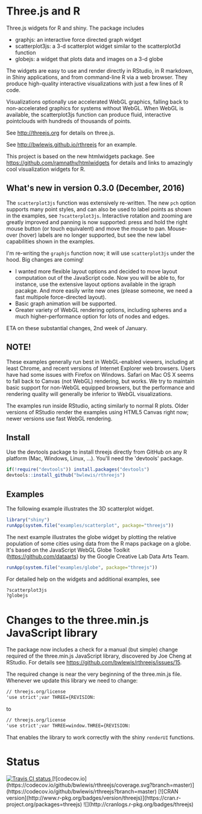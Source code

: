 # Three.js and R

Three.js widgets for R and shiny. The package includes

* graphjs: an interactive force directed graph widget
* scatterplot3js:  a 3-d scatterplot widget similar to the scatterplot3d function
* globejs:  a widget that plots data and images on a 3-d globe

The widgets are easy to use and render directly in RStudio, in R markdown, in
Shiny applications, and from command-line R via a web browser.  They produce
high-quality interactive visualizations with just a few lines of R code.

Visualizations optionally use accelerated WebGL graphics, falling back to
non-accelerated graphics for systems without WebGL. When WebGL is available,
the scatterplot3js function can produce fluid, interactive pointclouds with
hundreds of thousands of points.

See http://threejs.org for details on three.js.

See http://bwlewis.github.io/rthreejs  for an example.

This project is based on the new htmlwidgets package. See
https://github.com/ramnathv/htmlwidgets for details and links to amazingly cool
visualization widgets for R.

## What's new in version 0.3.0 (December, 2016)

The `scatterplot3js` function was extensively re-written. The new `pch` option
supports many point styles, and can also be used to label points as shown in
the examples, see `?scatterplot3js`. Interactive rotation and zooming are
greatly improved and panning is now supported: press and hold the right mouse
button (or touch equivalent) and move the mouse to pan.  Mouse-over (hover)
labels are no longer supported, but see the new label capabilities shown in the
examples.

I'm re-writing the `graphjs` function now; it will use `scatterplot3js` under
the hood. Big changes are coming!

- I wanted more flexible layout options and
  decided to move layout computation out of the JavaScript code. Now you will be
  able to, for instance, use the extensive layout options available in the igraph
  pacakge. And more easily write new ones (please someone, we need a fast
  multipole force-directed layout).
- Basic graph animation will be supported.
- Greater variety of WebGL rendering options, including spheres and a much
  higher-performance option for lots of nodes and edges.

ETA on these substantial changes, 2nd week of January.


## NOTE!

These examples generally run best in WebGL-enabled viewers, including at least
Chrome, and recent versions of Internet Explorer web browsers. Users have had
some issues with Firefox on Windows. Safari on Mac OS X seems to fall back to
Canvas (not WebGL) rendering, but works.  We try to maintain basic support for
non-WebGL equipped browsers, but the performance and rendering quality will
generally be inferior to WebGL visualizations.

The examples run inside RStudio, acting similarly to normal R plots.  Older
versions of RStudio render the examples using HTML5 Canvas right now; newer
versions use fast WebGL rendering.

## Install

Use the devtools package to install threejs directly from GitHub on any
R platform (Mac, Windows, Linux, ...). You'll need the 'devtools' package.
```r
if(!require("devtools")) install.packages("devtools")
devtools::install_github("bwlewis/rthreejs")
```

## Examples

The following example illustrates the 3D scatterplot widget.
```r
library("shiny")
runApp(system.file("examples/scatterplot", package="threejs"))
```

The next example illustrates the globe widget by plotting the relative
population of some cities using data from the R maps package on a globe. It's
based on the JavaScript WebGL Globe Toolkit (https://github.com/dataarts) by
the Google Creative Lab Data Arts Team.
```r
runApp(system.file("examples/globe", package="threejs"))
```

For detailed help on the widgets and additional examples, see
```r
?scatterplot3js
?globejs
```


# Changes to the three.min.js JavaScript library

The package now includes a check for a manual (but simple) change required of the
three.min.js JavaScript library, discovered by Joe Cheng at RStudio. For details
see https://github.com/bwlewis/rthreejs/issues/15.

The required change is near the very beginning of the three.min.js file. Whenever
we update this library we need to change:

```html
// threejs.org/license
'use strict';var THREE={REVISION:
```

to
```html
// threejs.org/license
'use strict';var THREE=window.THREE={REVISION:
```

That enables the library to work correctly with the shiny `renderUI` functions.



# Status
<a href="https://travis-ci.org/bwlewis/rthreejs">
<img src="https://travis-ci.org/bwlewis/rthreejs.svg?branch=master" alt="Travis CI status"></img>
</a>
[![codecov.io](https://codecov.io/github/bwlewis/rthreejs/coverage.svg?branch=master)](https://codecov.io/github/bwlewis/rthreejs?branch=master)
[![CRAN version](http://www.r-pkg.org/badges/version/threejs)](https://cran.r-project.org/packages=threejs)
![](http://cranlogs.r-pkg.org/badges/threejs)
